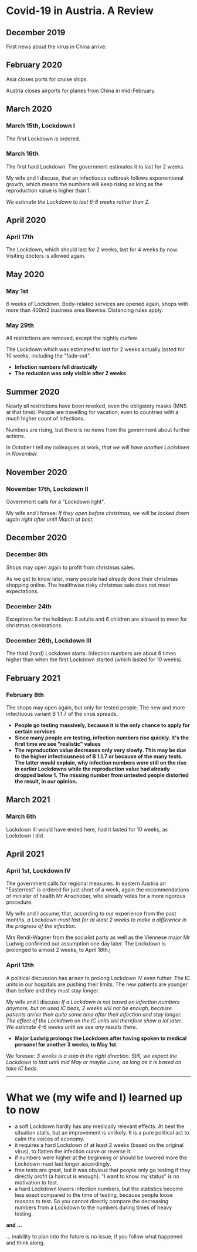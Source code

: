 # Covid-19 in Austria. A Review

## December 2019

First news about the virus in China arrive.

## February 2020

Asia closes ports for cruise ships.

Austria closes airports for planes from China in mid-February.

## March 2020

### March 15th, Lockdown I

The first Lockdown is ordered.

### March 16th

The first hard Lockdown. The government estimates it to last for 2 weeks.

My wife and I discuss, that an infectiuous outbreak follows exponentional growth, which means the numbers will keep rising as long as the reproduction value is higher than 1.

*We estimate the Lockdown to last 6-8 weeks rather than 2.*

## April 2020

### April 17th

The Lockdown, which should last for 2 weeks, last for 4 weeks by now. Visiting doctors is allowed again.

## May 2020

### May 1st

6 weeks of Lockdown. Body-related services are opened again, shops with more than 400m2 business area likewise. Distancing rules apply.

### May 29th

All restrictions are removed, except the nightly curfew.

The Lockdown which was estimated to last for 2 weeks actually lasted for 10 weeks, including the "fade-out".

* **Infection numbers fell drastically**
* **The reduction was only visible after 2 weeks**

## Summer 2020

Nearly all restrictions have been revoked, even the obligatory masks (MNS at that time). People are travelling for vacation, even to countries with a much higher count of infections.

Numbers are rising, but there is no news from the government about further actions.

In October I tell my colleagues at work, *that we will have another Lockdown in November.*

## November 2020

### November 17th, Lockdown II

Government calls for a "Lockdown light".

My wife and I forsee: *If they open before christmas, we will be locked down again right after until March at best.*

## December 2020

### December 8th

Shops may open again to profit from christmas sales.

As we get to know later, many people had already done their christmas shopping online. The healthwise risky christmas sale does not meet expectations.

### December 24th

Exceptions for the holidays: 8 adults and 6 children are allowed to meet for christmas celebrations.

### December 26th, Lockdown III

The third (hard) Lockdown starts. Infection numbers are about 6 times higher than when the first Lockdown started (which lasted for 10 weeks).

## February 2021

### February 8th

The shops may open again, but only for tested people. The new and more infectiuous variant B 1.1.7 of the virus spreads.

* **People go testing massively, because it is the only chance to apply for certain services**
* **Since many people are testing, infection numbers rise quickly. It's the first time we see "realistic" values**
* **The reproduction value decreases only very slowly. This may be due to the higher infectiousness of B 1.1.7 or because of the many tests. The latter would explain, why infection numbers were still on the rise in earlier Lockdowns while the reproduction value had already dropped below 1. The missing number from untested people distorted the result, in our opinion.**

## March 2021

### March 6th

Lockdown III would have ended here, had it lasted for 10 weeks, as Lockdown I did.

## April 2021

### April 1st, Lockdown IV

The government calls for regional measures. In eastern Austria an "Easterrest" is ordered for just short of a week, again the recommendations of minister of health Mr Anschober, who already votes for a more rigorous procedure.

My wife and I assume, that, according to our experience from the past months, *a Lockdown must last for at least 2 weeks to make a difference in the progress of the infection.*

Mrs Rendi-Wagner from the socialist party as well as the Viennese major Mr Ludwig confirmed our assumption one day later. The Lockdown is prolonged to almost 2 weeks, to April 18th.j

### April 12th

A political discussion has arisen to prolong Lockdown IV even futher. The IC units in our hospitals are pushing their limits. The new patients are younger than before and they must stay longer.

My wife and I discuss: *If a Lockdown is not based on infection numbers anymore, but on used IC beds, 2 weeks will not be enough, because patients arrive their quite some time after their infection and stay longer. The effect of the Lockdown on the IC units will therefore show a lot later. We estimate 4-6 weeks until we see any results there.*

* **Major Ludwig prolongs the Lockdown after having spoken to medical personel for another 3 weeks, to May 1st.**

We foresee: *3 weeks is a step in the right direction. Still, we expect the Lockdown to last until mid May or maybe June, as long as it is based on take IC beds.*


---


# What we (my wife and I) learned up to now

* a soft Lockdown hardly has any medically relevant effects. At best the situation stalls, but an improvement is unlikely. It is a pure political act to calm the voices of economy.
* it requires a hard Lockdown of at least 2 weeks (based on the original virus), to flatten the infection curve or reverse it.
* if numbers were higher at the beginning or should be lowered more the Lockdown must last longer accordingly.
* free tests are great, but it was obvious that people only go testing if they directly profit (a haircut is enough). "I want to know my status" is no motivation to test.
* a hard Lockdown lowers infection numbers, but the statistics become less exact compared to the time of testing, because people loose reasons to test. So you cannot directly compare the decreasing numbers from a Lockdown to the numbers during times of heavy testing.

**and ...**

... inability to plan into the future is no issue, if you follow what happened and think along.